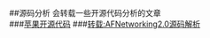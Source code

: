 ##源码分析
会转载一些开源代码分析的文章<br>
###[苹果开源代码](http://www.opensource.apple.com/tarballs/)
###[转载:AFNetworking2.0源码解析](http://blog.cnbang.net/tech/2320/)
